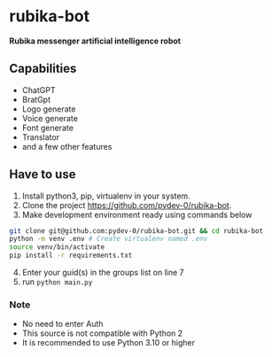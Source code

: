 # rubika-bot
**Rubika messenger artificial intelligence robot**

## Capabilities
- ChatGPT
- BratGpt
- Logo generate
- Voice generate
- Font generate
- Translator
- and a few other features

## Have to use

1. Install python3, pip, virtualenv in your system.
2. Clone the project https://github.com/pydev-0/rubika-bot.
3. Make development environment ready using commands below
```bash
git clone git@github.com:pydev-0/rubika-bot.git && cd rubika-bot
python -m venv .env # Create virtualenv named .env
source venv/bin/activate
pip install -r requirements.txt
```
4. Enter your guid(s) in the groups list on line 7
5. run `python main.py`

### Note
- No need to enter Auth
- This source is not compatible with Python 2
- It is recommended to use Python 3.10 or higher
